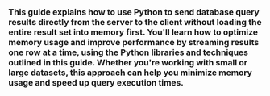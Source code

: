 ### This guide explains how to use Python to send database query results directly from the server to the client without loading the entire result set into memory first. You'll learn how to optimize memory usage and improve performance by streaming results one row at a time, using the Python libraries and techniques outlined in this guide. Whether you're working with small or large datasets, this approach can help you minimize memory usage and speed up query execution times.